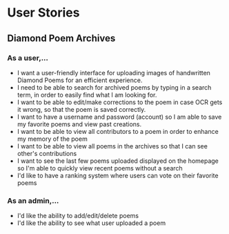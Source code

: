 # User Stories

## Diamond Poem Archives

### As a user,...
* I want a user-friendly interface for uploading images of handwritten Diamond Poems for an efficient experience.
* I need to be able to search for archived poems by typing in a search term, in order to easily find what I am looking for.
* I want to be able to edit/make corrections to the poem in case OCR gets it wrong, so that the poem is saved correctly.
* I want to have a username and password (account) so I am able to save my favorite poems and view past creations.
* I want to be able to view all contributors to a poem in order to enhance my memory of the poem
* I want to be able to view all poems in the archives so that I can see other's contributions
* I want to see the last few poems uploaded displayed on the homepage so I'm able to quickly view recent poems without a search
* I'd like to have a ranking system where users can vote on their favorite poems

### As an admin,...
* I'd like the ability to add/edit/delete poems 
* I'd like the ability to see what user uploaded a poem